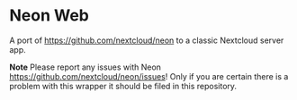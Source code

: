 # Neon Web

A port of https://github.com/nextcloud/neon to a classic Nextcloud server app.

**Note**
Please report any issues with Neon https://github.com/nextcloud/neon/issues!
Only if you are certain there is a problem with this wrapper it should be filed in this repository.
